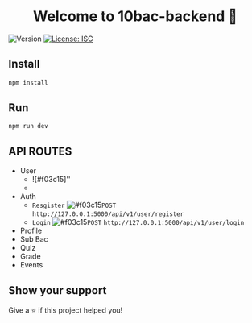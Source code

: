 <h1 align="center">Welcome to 10bac-backend 👋</h1>
<p>
  <img alt="Version" src="https://img.shields.io/badge/version-1.0.0-blue.svg?cacheSeconds=2592000" />
  <a href="#" target="_blank">
    <img alt="License: ISC" src="https://img.shields.io/badge/License-ISC-yellow.svg" />
  </a>
</p>

## Install

```sh
npm install
```
## Run

```sh
npm run dev
```

## API ROUTES


-  User
   - ![#f03c15]''
   - 
-  Auth
   - `Resgister` ![#f03c15](https://via.placeholder.com/15/f03c15/000000?text=+)`POST` `http://127.0.0.1:5000/api/v1/user/register`
   - `Login` ![#f03c15](https://via.placeholder.com/15/f03c15/000000?text=+)`POST` `http://127.0.0.1:5000/api/v1/user/login`
-  Profile
-  Sub Bac
-  Quiz
-  Grade
-  Events
  






## Show your support

Give a ⭐️ if this project helped you!
